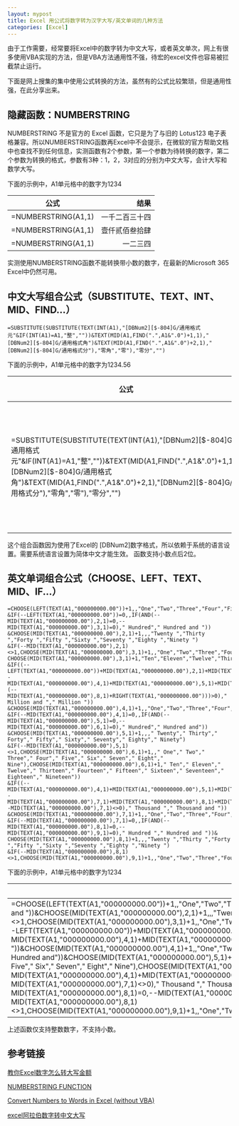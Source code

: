```yaml
---
layout: mypost
title: Excel 用公式将数字转为汉字大写/英文单词的几种方法
categories: [Excel]
---
```


由于工作需要，经常要将Excel中的数字转为中文大写，或者英文单次，网上有很多使用VBA实现的方法，但是VBA方法通用性不强，待宏的excel文件也容易被拦截禁止运行。

下面是网上搜集的集中使用公式转换的方法，虽然有的公式比较繁琐，但是通用性强，在此分享出来。

## 隐藏函数：NUMBERSTRING

NUMBERSTRING 不是官方的 Excel 函数，它只是为了与旧的 Lotus123 电子表格兼容。所以NUMBERSTRING函数再Excel中不会提示，在微软的官方帮助文档中也查找不到任何信息，实测函数有2个参数，第一个参数为待转换的数字，第二个参数为转换的格式，参数有3种：1，2，3对应的分别为中文大写，会计大写和数学大写。

下面的示例中，A1单元格中的数字为1234

|公式                 |结果           |
| ------------------- | -----------: |
|=NUMBERSTRING(A1,1)  |一千二百三十四 |
|=NUMBERSTRING(A1,1)  |壹仟贰佰叁拾肆 |
|=NUMBERSTRING(A1,1)  |一二三四      |

实测使用NUMBERSTRING函数不能转换带小数的数字，在最新的Microsoft 365 Excel中仍然可用。




## 中文大写组合公式（SUBSTITUTE、TEXT、INT、MID、FIND...）

```
=SUBSTITUTE(SUBSTITUTE(TEXT(INT(A1),"[DBNum2][$-804]G/通用格式元"&IF(INT(A1)=A1,"整",""))&TEXT(MID(A1,FIND(".",A1&".0")+1,1),"[DBNum2][$-804]G/通用格式角")&TEXT(MID(A1,FIND(".",A1&".0")+2,1),"[DBNum2][$-804]G/通用格式分"),"零角","零"),"零分","")
```

下面的示例中，A1单元格中的数字为1234.56

|公式                 |结果           |
| ------------------- | -----------: | 
|=SUBSTITUTE(SUBSTITUTE(TEXT(INT(A1),"[DBNum2][$-804]G/通用格式元"&IF(INT(A1)=A1,"整",""))&TEXT(MID(A1,FIND(".",A1&".0")+1,1),"[DBNum2][$-804]G/通用格式角")&TEXT(MID(A1,FIND(".",A1&".0")+2,1),"[DBNum2][$-804]G/通用格式分"),"零角","零"),"零分","")  |壹仟贰佰叁拾肆元伍角陆分 |


这个组合函数因为使用了Excel的 [DBNum2]数字格式，所以依赖于系统的语言设置。需要系统语言设置为简体中文才能生效。
函数支持小数点后2位。


## 英文单词组合公式（CHOOSE、LEFT、TEXT、MID、IF...）
```
=CHOOSE(LEFT(TEXT(A1,"000000000.00"))+1,,"One","Two","Three","Four","Five","Six","Seven","Eight","Nine")
&IF(--LEFT(TEXT(A1,"000000000.00"))=0,,IF(AND(--MID(TEXT(A1,"000000000.00"),2,1)=0,--MID(TEXT(A1,"000000000.00"),3,1)=0)," Hundred"," Hundred and "))
&CHOOSE(MID(TEXT(A1,"000000000.00"),2,1)+1,,,"Twenty ","Thirty ","Forty ","Fifty ","Sixty ","Seventy ","Eighty ","Ninety ")
&IF(--MID(TEXT(A1,"000000000.00"),2,1)<>1,CHOOSE(MID(TEXT(A1,"000000000.00"),3,1)+1,,"One","Two","Three","Four","Five","Six","Seven","Eight","Nine"),
CHOOSE(MID(TEXT(A1,"000000000.00"),3,1)+1,"Ten","Eleven","Twelve","Thirteen","Fourteen","Fifteen","Sixteen","Seventeen","Eighteen","Nineteen"))
&IF((--LEFT(TEXT(A1,"000000000.00"))+MID(TEXT(A1,"000000000.00"),2,1)+MID(TEXT(A1,"000000000.00"),3,1))=0,,IF(AND((--MID(TEXT(A1,"000000000.00"),4,1)+MID(TEXT(A1,"000000000.00"),5,1)+MID(TEXT(A1,"000000000.00"),6,1)+MID(TEXT(A1,"000000000.00"),7,1))=0,(--MID(TEXT(A1,"000000000.00"),8,1)+RIGHT(TEXT(A1,"000000000.00")))>0)," Million and "," Million "))
&CHOOSE(MID(TEXT(A1,"000000000.00"),4,1)+1,,"One","Two","Three","Four","Five","Six","Seven","Eight","Nine")
&IF(--MID(TEXT(A1,"000000000.00"),4,1)=0,,IF(AND(--MID(TEXT(A1,"000000000.00"),5,1)=0,--MID(TEXT(A1,"000000000.00"),6,1)=0)," Hundred"," Hundred and"))
&CHOOSE(MID(TEXT(A1,"000000000.00"),5,1)+1,,," Twenty"," Thirty"," Forty"," Fifty"," Sixty"," Seventy"," Eighty"," Ninety")
&IF(--MID(TEXT(A1,"000000000.00"),5,1)<>1,CHOOSE(MID(TEXT(A1,"000000000.00"),6,1)+1,," One"," Two"," Three"," Four"," Five"," Six"," Seven"," Eight"," Nine"),CHOOSE(MID(TEXT(A1,"000000000.00"),6,1)+1," Ten"," Eleven"," Twelve"," Thirteen"," Fourteen"," Fifteen"," Sixteen"," Seventeen"," Eighteen"," Nineteen"))
&IF((--MID(TEXT(A1,"000000000.00"),4,1)+MID(TEXT(A1,"000000000.00"),5,1)+MID(TEXT(A1,"000000000.00"),6,1))=0,,IF(OR((--MID(TEXT(A1,"000000000.00"),7,1)+MID(TEXT(A1,"000000000.00"),8,1)+MID(TEXT(A1,"000000000.00"),9,1))=0,--MID(TEXT(A1,"000000000.00"),7,1)<>0)," Thousand "," Thousand and "))
&CHOOSE(MID(TEXT(A1,"000000000.00"),7,1)+1,,"One","Two","Three","Four","Five","Six","Seven","Eight","Nine")
&IF(--MID(TEXT(A1,"000000000.00"),7,1)=0,,IF(AND(--MID(TEXT(A1,"000000000.00"),8,1)=0,--MID(TEXT(A1,"000000000.00"),9,1)=0)," Hundred "," Hundred and "))&
CHOOSE(MID(TEXT(A1,"000000000.00"),8,1)+1,,,"Twenty ","Thirty ","Forty ","Fifty ","Sixty ","Seventy ","Eighty ","Ninety ")
&IF(--MID(TEXT(A1,"000000000.00"),8,1)<>1,CHOOSE(MID(TEXT(A1,"000000000.00"),9,1)+1,,"One","Two","Three","Four","Five","Six","Seven","Eight","Nine"),CHOOSE(MID(TEXT(A1,"000000000.00"),9,1)+1,"Ten","Eleven","Twelve","Thirteen","Fourteen","Fifteen","Sixteen","Seventeen","Eighteen","Nineteen"))
```

下面的示例中，A1单元格中的数字为1234

|公式                 |结果                                  |
| ------------------- | -----------------------------------: |
|=CHOOSE(LEFT(TEXT(A1,"000000000.00"))+1,,"One","Two","Three","Four","Five","Six","Seven","Eight","Nine")&IF(--LEFT(TEXT(A1,"000000000.00"))=0,,IF(AND(--MID(TEXT(A1,"000000000.00"),2,1)=0,--MID(TEXT(A1,"000000000.00"),3,1)=0)," Hundred"," Hundred and "))&CHOOSE(MID(TEXT(A1,"000000000.00"),2,1)+1,,,"Twenty ","Thirty ","Forty ","Fifty ","Sixty ","Seventy ","Eighty ","Ninety ")&IF(--MID(TEXT(A1,"000000000.00"),2,1)<>1,CHOOSE(MID(TEXT(A1,"000000000.00"),3,1)+1,,"One","Two","Three","Four","Five","Six","Seven","Eight","Nine"),CHOOSE(MID(TEXT(A1,"000000000.00"),3,1)+1,"Ten","Eleven","Twelve","Thirteen","Fourteen","Fifteen","Sixteen","Seventeen","Eighteen","Nineteen"))&IF((--LEFT(TEXT(A1,"000000000.00"))+MID(TEXT(A1,"000000000.00"),2,1)+MID(TEXT(A1,"000000000.00"),3,1))=0,,IF(AND((--MID(TEXT(A1,"000000000.00"),4,1)+MID(TEXT(A1,"000000000.00"),5,1)+MID(TEXT(A1,"000000000.00"),6,1)+MID(TEXT(A1,"000000000.00"),7,1))=0,(--MID(TEXT(A1,"000000000.00"),8,1)+RIGHT(TEXT(A1,"000000000.00")))>0)," Million and "," Million "))&CHOOSE(MID(TEXT(A1,"000000000.00"),4,1)+1,,"One","Two","Three","Four","Five","Six","Seven","Eight","Nine")&IF(--MID(TEXT(A1,"000000000.00"),4,1)=0,,IF(AND(--MID(TEXT(A1,"000000000.00"),5,1)=0,--MID(TEXT(A1,"000000000.00"),6,1)=0)," Hundred"," Hundred and"))&CHOOSE(MID(TEXT(A1,"000000000.00"),5,1)+1,,," Twenty"," Thirty"," Forty"," Fifty"," Sixty"," Seventy"," Eighty"," Ninety")&IF(--MID(TEXT(A1,"000000000.00"),5,1)<>1,CHOOSE(MID(TEXT(A1,"000000000.00"),6,1)+1,," One"," Two"," Three"," Four"," Five"," Six"," Seven"," Eight"," Nine"),CHOOSE(MID(TEXT(A1,"000000000.00"),6,1)+1," Ten"," Eleven"," Twelve"," Thirteen"," Fourteen"," Fifteen"," Sixteen"," Seventeen"," Eighteen"," Nineteen"))&IF((--MID(TEXT(A1,"000000000.00"),4,1)+MID(TEXT(A1,"000000000.00"),5,1)+MID(TEXT(A1,"000000000.00"),6,1))=0,,IF(OR((--MID(TEXT(A1,"000000000.00"),7,1)+MID(TEXT(A1,"000000000.00"),8,1)+MID(TEXT(A1,"000000000.00"),9,1))=0,--MID(TEXT(A1,"000000000.00"),7,1)<>0)," Thousand "," Thousand and "))&CHOOSE(MID(TEXT(A1,"000000000.00"),7,1)+1,,"One","Two","Three","Four","Five","Six","Seven","Eight","Nine")&IF(--MID(TEXT(A1,"000000000.00"),7,1)=0,,IF(AND(--MID(TEXT(A1,"000000000.00"),8,1)=0,--MID(TEXT(A1,"000000000.00"),9,1)=0)," Hundred "," Hundred and "))&CHOOSE(MID(TEXT(A1,"000000000.00"),8,1)+1,,,"Twenty ","Thirty ","Forty ","Fifty ","Sixty ","Seventy ","Eighty ","Ninety ")&IF(--MID(TEXT(A1,"000000000.00"),8,1)<>1,CHOOSE(MID(TEXT(A1,"000000000.00"),9,1)+1,,"One","Two","Three","Four","Five","Six","Seven","Eight","Nine"),CHOOSE(MID(TEXT(A1,"000000000.00"),9,1)+1,"Ten","Eleven","Twelve","Thirteen","Fourteen","Fifteen","Sixteen","Seventeen","Eighteen","Nineteen")) | One Thousand Two Hundred and Thirty Four |


上述函数仅支持整数数字，不支持小数。

## 参考链接

[教你Excel数字怎么转大写金额](https://cloud.tencent.com/developer/news/931688)

[NUMBERSTRING FUNCTION](https://answers.microsoft.com/en-us/msoffice/forum/all/numberstring-function/972bd253-f238-4cfc-ba8f-b9d0185f121a)

[Convert Numbers to Words in Excel (without VBA)](https://www.youtube.com/watch?v=2PonSV_7PI4)

[excel阿拉伯数字转中文大写](https://www.cnblogs.com/POTUS/p/14328748.html)
